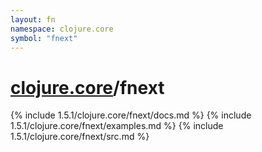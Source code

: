 ```yaml
---
layout: fn
namespace: clojure.core
symbol: "fnext"
---
```


# [clojure.core](../)/fnext

{% include 1.5.1/clojure.core/fnext/docs.md %}
{% include 1.5.1/clojure.core/fnext/examples.md %}
{% include 1.5.1/clojure.core/fnext/src.md %}

